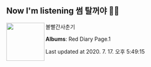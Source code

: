 ## Now I'm listening 썸 탈꺼야 🎵🎵

[<img align="left" width="100" src="https://lh3.googleusercontent.com/X5e4Q7mZXp2llU7ExmwbBgld_AofwdPJYjTkicqzYb_Eqc1YY1zw5D2oLQFWFELVH7C-Dr_p68kgW9dztA">](https://music.youtube.com/channel/UCa5qWh5TRLCVFkCO67_gOtw)

볼빨간사춘기

**Albums**: Red Diary Page.1

Last updated at 2020. 7. 17. 오후 5:49:15
